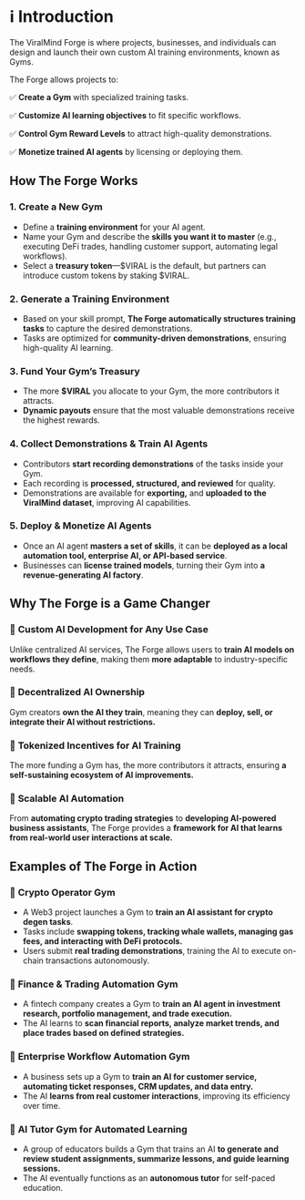 # ℹ️ Introduction

The ViralMind Forge is where projects, businesses, and individuals can design and launch their own custom AI training environments, known as Gyms.&#x20;

The Forge allows projects to:

✅ **Create a Gym** with specialized training tasks.

✅ **Customize AI learning objectives** to fit specific workflows.

✅ **Control Gym Reward Levels** to attract high-quality demonstrations.

✅ **Monetize trained AI agents** by licensing or deploying them.

## **How The Forge Works**

### **1. Create a New Gym**

* Define a **training environment** for your AI agent.
* Name your Gym and describe the **skills you want it to master** (e.g., executing DeFi trades, handling customer support, automating legal workflows).
* Select a **treasury token**—$VIRAL is the default, but partners can introduce custom tokens by staking $VIRAL.

### **2. Generate a Training Environment**

* Based on your skill prompt, **The Forge automatically structures training tasks** to capture the desired demonstrations.
* Tasks are optimized for **community-driven demonstrations**, ensuring high-quality AI learning.

### 3. **Fund Your Gym’s Treasury**

* The more **$VIRAL** you allocate to your Gym, the more contributors it attracts.
* **Dynamic payouts** ensure that the most valuable demonstrations receive the highest rewards.

### 4. **Collect Demonstrations & Train AI Agents**

* Contributors **start recording demonstrations** of the tasks inside your Gym.
* Each recording is **processed, structured, and reviewed** for quality.
* Demonstrations are available for **exporting,** and **uploaded to the ViralMind dataset**, improving AI capabilities.

### 5. **Deploy & Monetize AI Agents**

* Once an AI agent **masters a set of skills**, it can be **deployed as a local automation tool, enterprise AI, or API-based service**.
* Businesses can **license trained models**, turning their Gym into **a revenue-generating AI factory**.

## **Why The Forge is a Game Changer**

### 🔹 **Custom AI Development for Any Use Case**

Unlike centralized AI services, The Forge allows users to **train AI models on workflows they define**, making them **more adaptable** to industry-specific needs.

### 🔹 **Decentralized AI Ownership**

Gym creators **own the AI they train**, meaning they can **deploy, sell, or integrate their AI without restrictions.**

### 🔹 **Tokenized Incentives for AI Training**

The more funding a Gym has, the more contributors it attracts, ensuring **a self-sustaining ecosystem of AI improvements.**

### 🔹 **Scalable AI Automation**

From **automating crypto trading strategies** to **developing AI-powered business assistants**, The Forge provides a **framework for AI that learns from real-world user interactions at scale.**

## **Examples of The Forge in Action**

### 🔹 **Crypto Operator Gym**

* A Web3 project launches a Gym to **train an AI assistant for crypto degen tasks**.
* Tasks include **swapping tokens, tracking whale wallets, managing gas fees, and interacting with DeFi protocols.**
* Users submit **real trading demonstrations**, training the AI to execute on-chain transactions autonomously.

### 🔹 **Finance & Trading Automation Gym**

* A fintech company creates a Gym to **train an AI agent in investment research, portfolio management, and trade execution.**
* The AI learns to **scan financial reports, analyze market trends, and place trades based on defined strategies.**

### 🔹 **Enterprise Workflow Automation Gym**

* A business sets up a Gym to **train an AI for customer service, automating ticket responses, CRM updates, and data entry.**
* The AI **learns from real customer interactions**, improving its efficiency over time.

### 🔹 **AI Tutor Gym for Automated Learning**

* A group of educators builds a Gym that trains an AI **to generate and review student assignments, summarize lessons, and guide learning sessions.**
* The AI eventually functions as an **autonomous tutor** for self-paced education.
